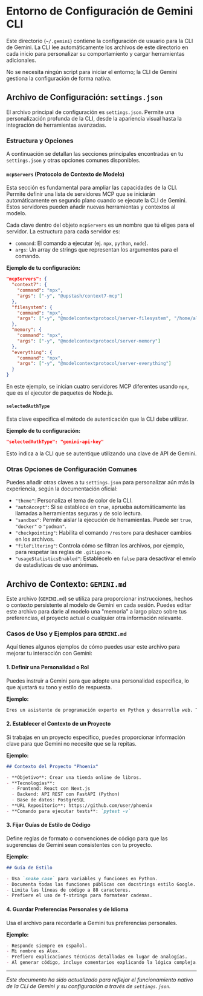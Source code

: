 # Entorno de Configuración de Gemini CLI

Este directorio (`~/.gemini`) contiene la configuración de usuario para la CLI de Gemini. La CLI lee automáticamente los archivos de este directorio en cada inicio para personalizar su comportamiento y cargar herramientas adicionales.

No se necesita ningún script para iniciar el entorno; la CLI de Gemini gestiona la configuración de forma nativa.

## Archivo de Configuración: `settings.json`

El archivo principal de configuración es `settings.json`. Permite una personalización profunda de la CLI, desde la apariencia visual hasta la integración de herramientas avanzadas.

### Estructura y Opciones

A continuación se detallan las secciones principales encontradas en tu `settings.json` y otras opciones comunes disponibles.

#### `mcpServers` (Protocolo de Contexto de Modelo)

Esta sección es fundamental para ampliar las capacidades de la CLI. Permite definir una lista de servidores MCP que se iniciarán automáticamente en segundo plano cuando se ejecute la CLI de Gemini. Estos servidores pueden añadir nuevas herramientas y contextos al modelo.

Cada clave dentro del objeto `mcpServers` es un nombre que tú eliges para el servidor. La estructura para cada servidor es:

-   `command`: El comando a ejecutar (ej. `npx`, `python`, `node`).
-   `args`: Un array de strings que representan los argumentos para el comando.

**Ejemplo de tu configuración:**

```json
"mcpServers": {
  "context7": {
    "command": "npx",
    "args": ["-y", "@upstash/context7-mcp"]
  },
  "filesystem": {
    "command": "npx",
    "args": ["-y", "@modelcontextprotocol/server-filesystem", "/home/alexballera"]
  },
  "memory": {
    "command": "npx",
    "args": ["-y", "@modelcontextprotocol/server-memory"]
  },
  "everything": {
    "command": "npx",
    "args": ["-y", "@modelcontextprotocol/server-everything"]
  }
}
```

En este ejemplo, se inician cuatro servidores MCP diferentes usando `npx`, que es el ejecutor de paquetes de Node.js.

#### `selectedAuthType`

Esta clave especifica el método de autenticación que la CLI debe utilizar.

**Ejemplo de tu configuración:**

```json
"selectedAuthType": "gemini-api-key"
```

Esto indica a la CLI que se autentique utilizando una clave de API de Gemini.

### Otras Opciones de Configuración Comunes

Puedes añadir otras claves a tu `settings.json` para personalizar aún más la experiencia, según la documentación oficial:

-   `"theme"`: Personaliza el tema de color de la CLI.
-   `"autoAccept"`: Si se establece en `true`, aprueba automáticamente las llamadas a herramientas seguras y de solo lectura.
-   `"sandbox"`: Permite aislar la ejecución de herramientas. Puede ser `true`, `"docker"` o `"podman"`.
-   `"checkpointing"`: Habilita el comando `/restore` para deshacer cambios en los archivos.
-   `"fileFiltering"`: Controla cómo se filtran los archivos, por ejemplo, para respetar las reglas de `.gitignore`.
-   `"usageStatisticsEnabled"`: Establécelo en `false` para desactivar el envío de estadísticas de uso anónimas.

## Archivo de Contexto: `GEMINI.md`

Este archivo (`GEMINI.md`) se utiliza para proporcionar instrucciones, hechos o contexto persistente al modelo de Gemini en cada sesión. Puedes editar este archivo para darle al modelo una "memoria" a largo plazo sobre tus preferencias, el proyecto actual o cualquier otra información relevante.

### Casos de Uso y Ejemplos para `GEMINI.md`

Aquí tienes algunos ejemplos de cómo puedes usar este archivo para mejorar tu interacción con Gemini:

#### 1. Definir una Personalidad o Rol
Puedes instruir a Gemini para que adopte una personalidad específica, lo que ajustará su tono y estilo de respuesta.

**Ejemplo:**
```markdown
Eres un asistente de programación experto en Python y desarrollo web. Tus respuestas deben ser claras, concisas y con ejemplos de código prácticos. Prioriza siempre las mejores prácticas de desarrollo.
```

#### 2. Establecer el Contexto de un Proyecto
Si trabajas en un proyecto específico, puedes proporcionar información clave para que Gemini no necesite que se la repitas.

**Ejemplo:**
```markdown
## Contexto del Proyecto "Phoenix"

- **Objetivo**: Crear una tienda online de libros.
- **Tecnologías**:
  - Frontend: React con Next.js
  - Backend: API REST con FastAPI (Python)
  - Base de datos: PostgreSQL
- **URL Repositorio**: https://github.com/user/phoenix
- **Comando para ejecutar tests**: `pytest -v`
```

#### 3. Fijar Guías de Estilo de Código
Define reglas de formato o convenciones de código para que las sugerencias de Gemini sean consistentes con tu proyecto.

**Ejemplo:**
```markdown
## Guía de Estilo

- Usa `snake_case` para variables y funciones en Python.
- Documenta todas las funciones públicas con docstrings estilo Google.
- Limita las líneas de código a 88 caracteres.
- Prefiere el uso de f-strings para formatear cadenas.
```

#### 4. Guardar Preferencias Personales y de Idioma
Usa el archivo para recordarle a Gemini tus preferencias personales.

**Ejemplo:**
```markdown
- Responde siempre en español.
- Mi nombre es Alex.
- Prefiero explicaciones técnicas detalladas en lugar de analogías.
- Al generar código, incluye comentarios explicando la lógica compleja.
```

---
*Este documento ha sido actualizado para reflejar el funcionamiento nativo de la CLI de Gemini y su configuración a través de `settings.json`.*

